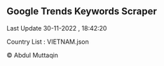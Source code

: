 

## Google Trends Keywords Scraper 
 
Last Update 30-11-2022 , 18:42:20

Country List :
VIETNAM.json



© Abdul Muttaqin 
